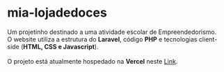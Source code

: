 # mia-lojadedoces
Um projetinho destinado a uma atividade escolar de Empreendedorismo. <br/>
O website utiliza a estrutura do <strong>Laravel</strong>, código <strong>PHP</strong> e tecnologias client-side (<strong>HTML, CSS e Javascript</strong>).  <br/>
<br/>
O projeto está atualmente hospedado na <strong>Vercel</strong> neste <a href='https://mia-lojadedoces.vercel.app/' target='_blank'>Link</a>. <br/>
